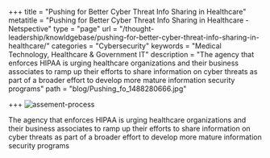 +++
title =  "Pushing for Better Cyber Threat Info Sharing in Healthcare"
metatitle = "Pushing for Better Cyber Threat Info Sharing in Healthcare - Netspective"
type =  "page"
url = "/thought-leadership/knowldgebase/pushing-for-better-cyber-threat-info-sharing-in-healthcare/"
categories = "Cybersecurity"
keywords = "Medical Technology, Healthcare & Government IT"
description = "The agency that enforces HIPAA is urging healthcare organizations and their business associates to ramp up their efforts to share information on cyber threats as part of a broader effort to develop more mature information security programs"
path =  "blog/Pushing_fo_1488280666.jpg"
 
+++
 ![assement-process](/blog/Pushing_fo_1488280666.jpg#center) 

 The agency that enforces HIPAA is urging healthcare organizations and their business associates to ramp up their efforts to share information on cyber threats as part of a broader effort to develop more mature information security programs